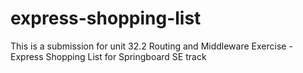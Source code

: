 # express-shopping-list
This is a submission for unit 32.2 Routing and Middleware Exercise - Express Shopping List for Springboard SE track
